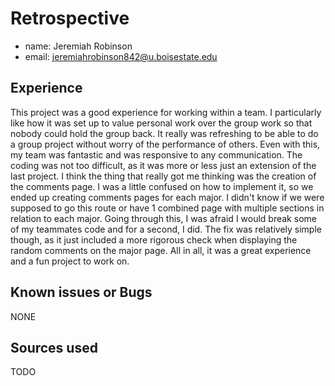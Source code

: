 # Retrospective

- name: Jeremiah Robinson
- email: jeremiahrobinson842@u.boisestate.edu

## Experience

This project was a good experience for working within a team. I particularly like how it was set up to value personal work
over the group work so that nobody could hold the group back. It really was refreshing to be able to do a group project without
worry of the performance of others. Even with this, my team was fantastic and was responsive to any communication. The coding was
not too difficult, as it was more or less just an extension of the last project. I think the thing that really got me thinking
was the creation of the comments page. I was a little confused on how to implement it, so we ended up creating comments pages
for each major. I didn't know if we were supposed to go this route or have 1 combined page with multiple sections in relation to each major.
Going through this, I was afraid I would break some of my teammates code and for a second, I did. The fix was relatively simple 
though, as it just included a more rigorous check when displaying the random comments on the major page. All in all, it was a 
great experience and a fun project to work on.

## Known issues or Bugs

NONE

## Sources used

TODO
